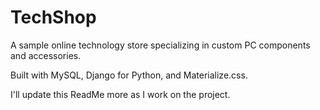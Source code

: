 # TechShop
A sample online technology store specializing in custom PC components and accessories.

Built with MySQL, Django for Python, and Materialize.css.

I'll update this ReadMe more as I work on the project.

